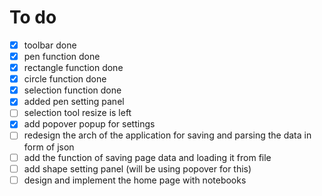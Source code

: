 # To do 
- [x] toolbar done
- [x] pen function done
- [x] rectangle function done
- [x] circle function done
- [x] selection function done
- [x] added pen setting panel
- [ ] selection tool resize is left
- [X] add popover popup for settings
- [ ] redesign the arch of the application for saving and parsing the data in form of json
- [ ] add the function of saving page data and loading it from file
- [ ] add shape setting panel (will be using popover for this)
- [ ] design and implement the home page with notebooks
